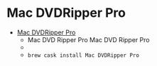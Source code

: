 # Mac DVDRipper Pro
- [Mac DVDRipper Pro](https://www.macdvdripperpro.com/)
  -  Mac DVD Ripper Pro Mac DVD Ripper Pro
  - 
  - `brew cask install Mac DVDRipper Pro`
